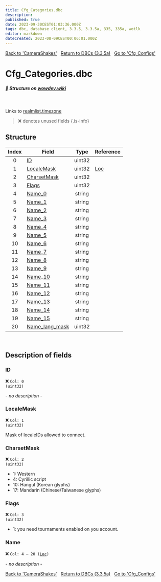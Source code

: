 ```yaml
---
title: Cfg_Categories.dbc
description:
published: true
date: 2023-09-30CEST01:03:36.000Z
tags: dbc, database client, 3.3.5, 3.3.5a, 335, 335a, wotlk
editor: markdown
dateCreated: 2023-08-09CEST00:06:01.000Z
---
```

<a href="https://trinitycore.info/files/DBC/335/camerashakes" class="mt-5 v-btn v-btn--depressed v-btn--flat v-btn--outlined theme--light v-size--default darkblue--text text--lighten-3"><span class="v-btn__content"><i aria-hidden="true" class="v-icon notranslate v-icon--left mdi mdi-arrow-left theme--light"></i><span>Back to 'CameraShakes'</span></span></a>&nbsp;&nbsp;&nbsp;<a href="https://trinitycore.info/files/DBC/335/DBC" class="mt-5 v-btn v-btn--depressed v-btn--flat v-btn--outlined theme--light v-size--default darkblue--text text--lighten-3"><span class="v-btn__content"><i aria-hidden="true" class="v-icon notranslate v-icon--left mdi mdi-home-outline theme--light"></i><span>Return to DBCs (3.3.5a)</span></span></a>&nbsp;&nbsp;&nbsp;<a href="https://trinitycore.info/files/DBC/335/cfg_configs" class="mt-5 v-btn v-btn--depressed v-btn--flat v-btn--outlined theme--light v-size--default darkblue--text text--lighten-3"><span class="v-btn__content"><span>Go to 'Cfg_Configs'</span><i aria-hidden="true" class="v-icon notranslate v-icon--right mdi mdi-arrow-right theme--light"></i></span></a>

# Cfg_Categories.dbc
##### :pencil: Structure on [wowdev.wiki](https://wowdev.wiki/DB/Cfg_Categories)
&nbsp;

Links to [realmlist.timezone](/database/335/auth/realmlist#timezone)

> :x: denotes unused fields
{.is-info}


## Structure

| Index | Field | Type | Reference |
| :---: | --- | :---: | --- |
| 0 | [ID](#id-alt) | uint32 |  |
| 1 | [LocaleMask](#localemask) | uint32 | [Loc](/how-to/localization) |
| 2 | [CharsetMask](#charsetmask) | uint32 |  |
| 3 | [Flags](#flags) | uint32 |  |
| 4 | [Name_0](#name-alt) | string |  |
| 5 | [Name_1](#name-alt) | string |  |
| 6 | [Name_2](#name-alt) | string |  |
| 7 | [Name_3](#name-alt) | string |  |
| 8 | [Name_4](#name-alt) | string |  |
| 9 | [Name_5](#name-alt) | string |  |
| 10 | [Name_6](#name-alt) | string |  |
| 11 | [Name_7](#name-alt) | string |  |
| 12 | [Name_8](#name-alt) | string |  |
| 13 | [Name_9](#name-alt) | string |  |
| 14 | [Name_10](#name-alt) | string |  |
| 15 | [Name_11](#name-alt) | string |  |
| 16 | [Name_12](#name-alt) | string |  |
| 17 | [Name_13](#name-alt) | string |  |
| 18 | [Name_14](#name-alt) | string |  |
| 19 | [Name_15](#name-alt) | string |  |
| 20 | [Name_lang_mask](#name-alt) | uint32 |  |

&nbsp;
## Description of fields

### ID <!-- {#id-alt} -->
:x: <code>Col: 0 (uint32)</code>

*- no description -*
&nbsp;

### LocaleMask
:x: <code>Col: 1 (uint32)</code>

Mask of localeIDs allowed to connect.
&nbsp;

### CharsetMask
:x: <code>Col: 2 (uint32)</code>

* 1: Western
* 4: Cyrillic script
* 10: Hangul (Korean glyphs)
* 17: Mandarin (Chinese/Taiwanese glyphs)
&nbsp;

### Flags
:x: <code>Col: 3 (uint32)</code>

* 1: you need tournaments enabled on you account.
&nbsp;

### Name <!-- {#name-alt} -->
:x: <code>Col: 4 &ndash; 20 ([Loc](/how-to/localization))</code>

*- no description -*
&nbsp;

<a href="https://trinitycore.info/files/DBC/335/camerashakes" class="mt-5 v-btn v-btn--depressed v-btn--flat v-btn--outlined theme--light v-size--default darkblue--text text--lighten-3"><span class="v-btn__content"><i aria-hidden="true" class="v-icon notranslate v-icon--left mdi mdi-arrow-left theme--light"></i><span>Back to 'CameraShakes'</span></span></a>&nbsp;&nbsp;&nbsp;<a href="https://trinitycore.info/files/DBC/335/DBC" class="mt-5 v-btn v-btn--depressed v-btn--flat v-btn--outlined theme--light v-size--default darkblue--text text--lighten-3"><span class="v-btn__content"><i aria-hidden="true" class="v-icon notranslate v-icon--left mdi mdi-home-outline theme--light"></i><span>Return to DBCs (3.3.5a)</span></span></a>&nbsp;&nbsp;&nbsp;<a href="https://trinitycore.info/files/DBC/335/cfg_configs" class="mt-5 v-btn v-btn--depressed v-btn--flat v-btn--outlined theme--light v-size--default darkblue--text text--lighten-3"><span class="v-btn__content"><span>Go to 'Cfg_Configs'</span><i aria-hidden="true" class="v-icon notranslate v-icon--right mdi mdi-arrow-right theme--light"></i></span></a>
